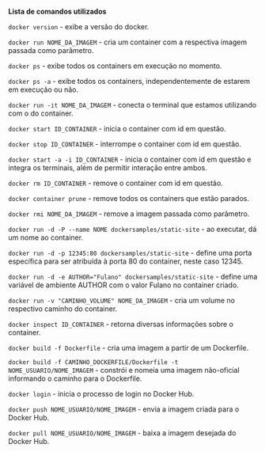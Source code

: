 **Lista de comandos utilizados**

`docker version` - exibe a versão do docker.

`docker run NOME_DA_IMAGEM` - cria um container com a respectiva imagem passada como parâmetro.

`docker ps` - exibe todos os containers em execução no momento.

`docker ps -a` - exibe todos os containers, independentemente de estarem em execução ou não.

`docker run -it NOME_DA_IMAGEM` - conecta o terminal que estamos utilizando com o do container.

`docker start ID_CONTAINER` - inicia o container com id em questão.

`docker stop ID_CONTAINER` - interrompe o container com id em questão.

`docker start -a -i ID_CONTAINER` - inicia o container com id em questão e integra os terminais, além de permitir interação entre ambos.

`docker rm ID_CONTAINER` - remove o container com id em questão.

`docker container prune` - remove todos os containers que estão parados.

`docker rmi NOME_DA_IMAGEM` - remove a imagem passada como parâmetro.

`docker run -d -P --name NOME dockersamples/static-site` - ao executar, dá um nome ao container.

`docker run -d -p 12345:80 dockersamples/static-site` - define uma porta específica para ser atribuída à porta 80 do container, neste caso 12345.

`docker run -d -e AUTHOR="Fulano" dockersamples/static-site` - define uma variável de ambiente AUTHOR com o valor Fulano no container criado.

`docker run -v "CAMINHO_VOLUME" NOME_DA_IMAGEM` - cria um volume no respectivo caminho do container.

`docker inspect ID_CONTAINER` - retorna diversas informações sobre o container.

`docker build -f Dockerfile` - cria uma imagem a partir de um Dockerfile.

`docker build -f CAMINHO_DOCKERFILE/Dockerfile -t NOME_USUARIO/NOME_IMAGEM` - constrói e nomeia uma imagem não-oficial informando o caminho para o Dockerfile.

`docker login` - inicia o processo de login no Docker Hub.

`docker push NOME_USUARIO/NOME_IMAGEM` - envia a imagem criada para o Docker Hub.

`docker pull NOME_USUARIO/NOME_IMAGEM` - baixa a imagem desejada do Docker Hub.
